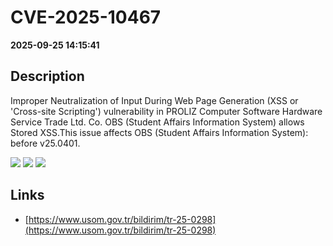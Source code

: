 # CVE-2025-10467

**2025-09-25 14:15:41**

## Description
Improper Neutralization of Input During Web Page Generation (XSS or 'Cross-site Scripting') vulnerability in PROLIZ Computer Software Hardware Service Trade Ltd. Co. OBS (Student Affairs Information System) allows Stored XSS.This issue affects OBS (Student Affairs Information System): before v25.0401.

![](https://img.shields.io/static/v1?label=Score&message=8.9&color=red)
![](https://img.shields.io/static/v1?label=Severity&message=HIGH&color=red)
![](https://img.shields.io/static/v1?label=CWE&message=XSS&color=green)

## Links
- [https://www.usom.gov.tr/bildirim/tr-25-0298](https://www.usom.gov.tr/bildirim/tr-25-0298)
